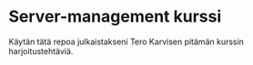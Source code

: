# Server-management kurssi

Käytän tätä repoa julkaistakseni Tero Karvisen pitämän kurssin harjoitustehtäviä. 
